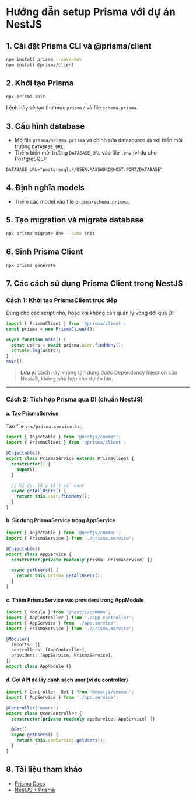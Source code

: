 # Hướng dẫn setup Prisma với dự án NestJS

## 1. Cài đặt Prisma CLI và @prisma/client

```bash
npm install prisma --save-dev
npm install @prisma/client
```

## 2. Khởi tạo Prisma

```bash
npx prisma init
```

Lệnh này sẽ tạo thư mục `prisma/` và file `schema.prisma`.

## 3. Cấu hình database

- Mở file `prisma/schema.prisma` và chỉnh sửa datasource `db` với biến môi trường `DATABASE_URL`.
- Thêm biến môi trường `DATABASE_URL` vào file `.env` (ví dụ cho PostgreSQL):

```
DATABASE_URL="postgresql://USER:PASSWORD@HOST:PORT/DATABASE"
```

## 4. Định nghĩa models

- Thêm các model vào file `prisma/schema.prisma`.

## 5. Tạo migration và migrate database

```bash
npx prisma migrate dev --name init
```

## 6. Sinh Prisma Client

```bash
npx prisma generate
```

## 7. Các cách sử dụng Prisma Client trong NestJS

### Cách 1: Khởi tạo PrismaClient trực tiếp

Dùng cho các script nhỏ, hoặc khi không cần quản lý vòng đời qua DI:

```ts
import { PrismaClient } from '@prisma/client';
const prisma = new PrismaClient();

async function main() {
  const users = await prisma.user.findMany();
  console.log(users);
}
main();
```

> **Lưu ý:** Cách này không tận dụng được Dependency Injection của NestJS, không phù hợp cho dự án lớn.

---

### Cách 2: Tích hợp Prisma qua DI (chuẩn NestJS)

#### a. Tạo PrismaService

Tạo file `src/prisma.service.ts`:

```ts
import { Injectable } from '@nestjs/common';
import { PrismaClient } from '@prisma/client';

@Injectable()
export class PrismaService extends PrismaClient {
  constructor() {
    super();
  }

  // Ví dụ: lấy tất cả user
  async getAllUsers() {
    return this.user.findMany();
  }
}
```

#### b. Sử dụng PrismaService trong AppService

```ts
import { Injectable } from '@nestjs/common';
import { PrismaService } from './prisma.service';

@Injectable()
export class AppService {
  constructor(private readonly prisma: PrismaService) {}

  async getUsers() {
    return this.prisma.getAllUsers();
  }
}
```

#### c. Thêm PrismaService vào providers trong AppModule

```ts
import { Module } from '@nestjs/common';
import { AppController } from './app.controller';
import { AppService } from './app.service';
import { PrismaService } from './prisma.service';

@Module({
  imports: [],
  controllers: [AppController],
  providers: [AppService, PrismaService],
})
export class AppModule {}
```

#### d. Gọi API để lấy danh sách user (ví dụ controller)

```ts
import { Controller, Get } from '@nestjs/common';
import { AppService } from './app.service';

@Controller('users')
export class UserController {
  constructor(private readonly appService: AppService) {}

  @Get()
  async getUsers() {
    return this.appService.getUsers();
  }
}
```

## 8. Tài liệu tham khảo

- [Prisma Docs](https://www.prisma.io/docs/)
- [NestJS + Prisma](https://docs.nestjs.com/recipes/prisma)
